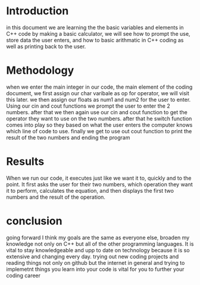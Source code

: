 # Introduction
in this document we are learning the the basic variables and elements in C++ code by making a basic calculator, we will see how to prompt the use, store data the user enters, and how to basic arithmatic in C++ coding as well as printing back to the user. 
# Methodology
when we enter the main integer in our code, the main element of the coding document, we first assign our char varibale as op for operator, we will visit this later. we then assign our floats as num1 and num2 for the user to enter. Using our cin and cout functions we prompt the user to enter the 2 numbers. after that we then again use our cin and cout function to get the operator they want to use on the two numbers. after that he switch function comes into play so they based on what the user enters the computer knows which line of code to use. finally we get to use out cout function to print the result of the two numbers and ending the program
# Results
When we run our code, it executes just like we want it to, quickly and to the  point. It first asks the user for their two numbers, which operation they want it to perform, calculates the equation, and then displays the first two numbers and the result of the operation.
# conclusion
going forward I think my goals are the same as everyone else, broaden my knowledge not only on C++ but all of the other programming languages. It is vital to stay knowledgeable and upp to date on technology because it is so extensive and changing every day. trying out new coding projects and reading things not only on github but the internet in general and trying to implemetnt things you learn into your code is vital for you to further your coding career
